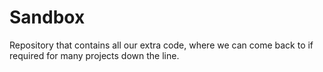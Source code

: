 Sandbox
=======

Repository that contains all our extra code, where we can come back to if required for many projects down the line.

